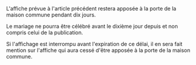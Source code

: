  
 L'affiche prévue à l'article précédent restera apposée à la porte de la maison commune pendant dix jours.  

  
 Le mariage ne pourra être célébré avant le dixième jour depuis et non compris celui de la publication.  

  
 Si l'affichage est interrompu avant l'expiration de ce délai, il en sera fait mention sur l'affiche qui aura cessé d'être apposée à la porte de la maison commune.  
